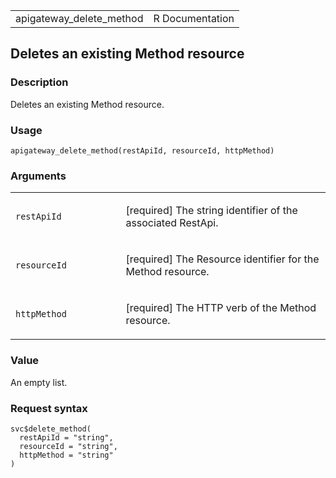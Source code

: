 <table style="width: 100%;">
<tbody>
<tr class="odd">
<td>apigateway_delete_method</td>
<td style="text-align: right;">R Documentation</td>
</tr>
</tbody>
</table>

## Deletes an existing Method resource

### Description

Deletes an existing Method resource.

### Usage

    apigateway_delete_method(restApiId, resourceId, httpMethod)

### Arguments

<table>
<colgroup>
<col style="width: 35%" />
<col style="width: 65%" />
</colgroup>
<tbody>
<tr class="odd">
<td><code
id="apigateway_delete_method_:_restApiId">restApiId</code></td>
<td><p>[required] The string identifier of the associated
RestApi.</p></td>
</tr>
<tr class="even">
<td><code
id="apigateway_delete_method_:_resourceId">resourceId</code></td>
<td><p>[required] The Resource identifier for the Method
resource.</p></td>
</tr>
<tr class="odd">
<td><code
id="apigateway_delete_method_:_httpMethod">httpMethod</code></td>
<td><p>[required] The HTTP verb of the Method resource.</p></td>
</tr>
</tbody>
</table>

### Value

An empty list.

### Request syntax

    svc$delete_method(
      restApiId = "string",
      resourceId = "string",
      httpMethod = "string"
    )
